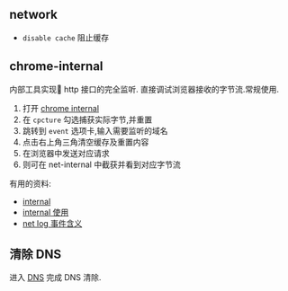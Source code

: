 
## network 
* `disable cache` 阻止缓存
   


## chrome-internal
内部工具实现 http 接口的完全监听.
直接调试浏览器接收的字节流.常规使用.

1. 打开 [chrome internal](chrome://net-internals/)
2. 在 `cpcture` 勾选捕获实际字节,并重置
3. 跳转到 `event` 选项卡,输入需要监听的域名 
4. 点击右上角三角清空缓存及重置内容
5. 在浏览器中发送对应请求
6. 则可在 net-internal 中截获并看到对应字节流

有用的资料:

* [internal](https://www.chromium.org/developers/design-documents/network-stack/netlog)
* [internal 使用](https://blogs.sap.com/2017/02/06/useful-chrome-tool-chromenet-internals-to-monitor-http-request-detail/)
* [net log 事件含义](https://src.chromium.org/viewvc/chrome/trunk/src/net/base/net_log_event_type_list.h?view=markup)

## 清除 DNS
进入 [DNS](chrome://net-internals/#dns) 完成 DNS 清除.


